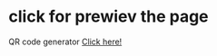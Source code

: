 # click for prewiev the page
QR code generator
[Click here!]( https://ErdoganSenturk.github.io/generate-qrcode-with-js/)
